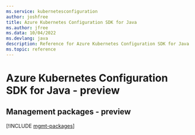 ```yaml
---
ms.service: kubernetesconfiguration
author: joshfree
title: Azure Kubernetes Configuration SDK for Java
ms.author: jfree
ms.data: 10/04/2022
ms.devlang: java
description: Reference for Azure Kubernetes Configuration SDK for Java
ms.topic: reference
---
```

# Azure Kubernetes Configuration SDK for Java - preview

## Management packages - preview
[!INCLUDE [mgmt-packages](kubernetes-configuration-mgmt-index.md)]